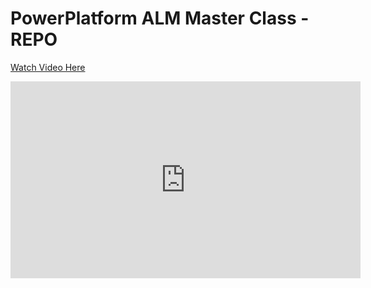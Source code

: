 # PowerPlatform ALM Master Class - REPO
[Watch Video Here](https://youtu.be/o1rA7cwNdnM)


<iframe width="560" height="315" src="https://www.youtube.com/embed/o1rA7cwNdnM" title="YouTube video player" frameborder="0" allow="accelerometer; autoplay; clipboard-write; encrypted-media; gyroscope; picture-in-picture" allowfullscreen></iframe>
